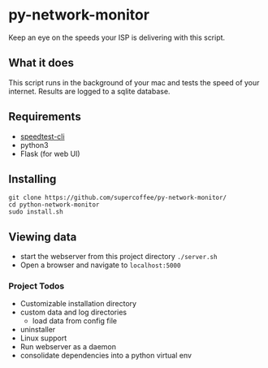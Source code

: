 # py-network-monitor
Keep an eye on the speeds your ISP is delivering with this script.

## What it does
This script runs in the background of your mac and tests the speed of your internet. Results are logged to a sqlite database.

## Requirements
* [speedtest-cli](https://github.com/sivel/speedtest-cli)
* python3
* Flask (for web UI)

## Installing

```
git clone https://github.com/supercoffee/py-network-monitor/
cd python-network-monitor
sudo install.sh
````

## Viewing data
* start the webserver from this project directory `./server.sh`
* Open a browser and navigate to `localhost:5000`

### Project Todos
* Customizable installation directory
* custom data and log directories
    * load data from config file
* uninstaller
* Linux support
* Run webserver as a daemon
* consolidate dependencies into a python virtual env
